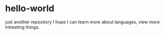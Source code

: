 # hello-world
just another repository
I hope I can learn more about languages, view more intresting things.
